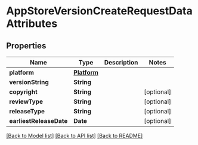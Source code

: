 # AppStoreVersionCreateRequestDataAttributes

## Properties
Name | Type | Description | Notes
------------ | ------------- | ------------- | -------------
**platform** | [**Platform**](Platform.md) |  | 
**versionString** | **String** |  | 
**copyright** | **String** |  | [optional] 
**reviewType** | **String** |  | [optional] 
**releaseType** | **String** |  | [optional] 
**earliestReleaseDate** | **Date** |  | [optional] 

[[Back to Model list]](../README.md#documentation-for-models) [[Back to API list]](../README.md#documentation-for-api-endpoints) [[Back to README]](../README.md)


